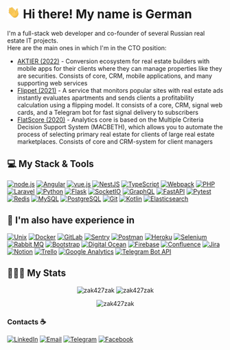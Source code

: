 


# <img src="https://raw.githubusercontent.com/ABSphreak/ABSphreak/master/gifs/Hi.gif"  width="30px"> Hi there! My name is German



I'm a full-stack web developer and co-founder of several Russian real estate IT projects.<br>Here are the main ones in which I'm in the CTO position:
<ul>
<li><a href="https://aktier.ru/">AKTIER (2022)</a> - Conversion ecosystem for real estate builders with mobile apps for their clients where they can manage properties like they are securities. Consists of core, CRM, mobile applications, and many supporting web services</li>
<li><a href="https://flippet.ru/">Flippet (2021)</a> - A service that monitors popular sites with real estate ads instantly evaluates apartments and sends clients a profitability calculation using a flipping model. It consists of a core, CRM, signal web cards, and a Telegram bot for fast signal delivery to subscribers</li>
<li><a href="https://flatscore.ru/">FlatScore (2020)</a> - Analytics core is based on the Multiple Criteria Decision Support System (MACBETH), which allows you to automate the process of selecting primary real estate for clients of large real estate marketplaces. Consists of core and CRM-system for client managers</li>
</ul>

## 💻 My Stack & Tools
<a href="https://nodejs.org/ru" target="_blank"><img src="https://img.shields.io/static/v1?style=for-the-badge&message=node.js&color=262321&logo=node.js&logoColor=026e00&label=" alt="node.js"></a>
<a href="https://angular.io/" target="_blank"><img src="https://img.shields.io/static/v1?style=for-the-badge&message=Angular&color=262321&logo=Angular&logoColor=c3002f&label=" alt="Angular"></a>
<a href="https://vuejs.org/" target="_blank"><img src="https://img.shields.io/static/v1?style=for-the-badge&message=vue.js&color=262321&logo=vue.js&logoColor=42bd86&label=" alt="vue.js"></a>
<a href="https://nestjs.com/" target="_blank"><img src="https://img.shields.io/static/v1?style=for-the-badge&message=NestJS&color=262321&logo=NestJS&logoColor=ea2845&label=" alt="NestJS"></a>
<a href="https://www.typescriptlang.org/" target="_blank"><img src="https://img.shields.io/static/v1?style=for-the-badge&message=TypeScript&color=262321&logo=TypeScript&logoColor=3178c6&label=" alt="TypeScript"></a>
<a href="https://webpack.js.org/" target="_blank"><img src="https://img.shields.io/static/v1?style=for-the-badge&message=Webpack&color=262321&logo=Webpack&logoColor=5299c7&label=" alt="Webpack"></a>
<a href="https://www.php.net/" target="_blank"><img src="https://img.shields.io/static/v1?style=for-the-badge&message=php&color=262321&logo=php&logoColor=4B578E&label=" alt="PHP"></a>
<a href="https://laravel.com/" target="_blank"><img src="https://img.shields.io/static/v1?style=for-the-badge&message=Laravel&color=262321&logo=Laravel&logoColor=F9322C&label=" alt="Laravel"></a>
<a href="https://www.python.org/" target="_blank"><img src="https://img.shields.io/static/v1?style=for-the-badge&message=Python&color=262321&logo=Python&logoColor=3776AB&label=" alt="Python"></a>
<a href="https://flask.palletsprojects.com/en/2.2.x/" target="_blank"> <img src="https://img.shields.io/static/v1?style=for-the-badge&message=Flask&color=262321&logo=Flask&logoColor=FFFFFF&label=" alt="Flask"></a>
<a href="https://socket.io/" target="_blank"> <img src="https://img.shields.io/static/v1?style=for-the-badge&message=Socket.io&color=262321&logo=Socket.io&logoColor=FFFFFF&label=" alt="SocketIO"></a>
<a href="https://graphql.org/" target="_blank"> <img src="https://img.shields.io/static/v1?style=for-the-badge&message=GraphQL&color=262321&logo=GraphQL&logoColor=f00198&label=" alt="GraphQL"></a>
<a href="https://fastapi.tiangolo.com/" target="_blank"> <img src="https://img.shields.io/static/v1?style=for-the-badge&message=FastAPI&color=262321&logo=FastAPI&logoColor=009485&label=" alt="FastAPI"></a>
<a href="https://docs.pytest.org/en/7.2.x/" target="_blank"> <img src="https://img.shields.io/static/v1?style=for-the-badge&message=Pytest&color=262321&logo=Pytest&logoColor=0A9EDC&label=" alt="Pytest"></a>
<a href="https://redis.io/" target="_blank"> <img src="https://img.shields.io/static/v1?style=for-the-badge&message=Redis&color=262321&logo=redis&logoColor=DD392B&label=" alt="Redis"></a>
<a href="https://www.mysql.com/" target="_blank"> <img src="https://img.shields.io/static/v1?style=for-the-badge&message=MySQL&color=262321&logo=MySQL&logoColor=4479A1&label=" alt="MySQL"></a>
<a href="https://www.postgresql.org/" target="_blank"> <img src="https://img.shields.io/static/v1?style=for-the-badge&message=PostgreSQL&color=262321&logo=PostgreSQL&logoColor=4169E1&label=" alt="PostgreSQL"></a>
<a href="https://git-scm.com/" target="_blank"> <img src="https://img.shields.io/static/v1?style=for-the-badge&message=Git&color=262321&logo=Git&logoColor=F05032&label=" alt="Git"></a>
<a href="https://kotlinlang.org" target="_blank"> <img src="https://img.shields.io/static/v1?style=for-the-badge&message=Kotlin&color=262321&logo=Kotlin&logoColor=7F52FF&label=" alt="Kotlin"></a>
<a href="https://www.elastic.co/elasticsearch/" target="_blank"> <img src="https://img.shields.io/static/v1?style=for-the-badge&message=Elasticsearch&color=262321&logo=Elasticsearch&logoColor=00bfb3&label=" alt="Elasticsearch"></a>

## 🔧 I'm also have experience in
<a href="https://ubuntu.com/" target="_blank"> <img src="https://img.shields.io/static/v1?style=for-the-badge&message=Unix&color=262321&logo=Ubuntu&logoColor=E95420&label=" alt="Unix"></a>
<a href="https://www.docker.com/" target="_blank"> <img src="https://img.shields.io/static/v1?style=for-the-badge&message=Docker&color=262321&logo=Docker&logoColor=003F8C&label=" alt="Docker"></a>
<a href="https://gitlab.com/" target="_blank"> <img src="https://img.shields.io/static/v1?style=for-the-badge&message=GitLab&color=262321&logo=GitLab&logoColor=e24329&label=" alt="GitLab"></a>
<a href="https://sentry.io/" target="_blank"> <img src="https://img.shields.io/static/v1?style=for-the-badge&message=Sentry&color=262321&logo=Sentry&logoColor=310f32&label=" alt="Sentry"></a>
<a href="https://www.postman.com/" target="_blank"> <img src="https://img.shields.io/static/v1?style=for-the-badge&message=Postman&color=262321&logo=Postman&logoColor=FF6C37&label=" alt="Postman"></a>
<a href="https://www.heroku.com/" target="_blank"> <img src="https://img.shields.io/static/v1?style=for-the-badge&message=Heroku&color=262321&logo=Heroku&logoColor=79589F&label=" alt="Heroku"></a>
<a href="https://www.selenium.dev/" target="_blank"> <img src="https://img.shields.io/static/v1?style=for-the-badge&message=Selenium&color=262321&logo=selenium&logoColor=5FBB49&label=" alt="Selenium"></a>
<a href="https://www.rabbitmq.com/" target="_blank"> <img src="https://img.shields.io/static/v1?style=for-the-badge&message=Rabbit MQ&color=262321&logo=rabbitmq&logoColor=FF6600&label=" alt="Rabbit MQ"></a>
<a href="https://getbootstrap.com/" target="_blank"> <img src="https://img.shields.io/static/v1?style=for-the-badge&message=Bootstrap&color=262321&logo=Bootstrap&logoColor=732EF9&label=" alt="Bootstrap"></a>
<a href="https://www.digitalocean.com/" target="_blank"> <img src="https://img.shields.io/static/v1?style=for-the-badge&message=Digital Ocean&color=262321&logo=DigitalOcean&logoColor=0069FF&label=" alt="Digital Ocean"></a>
<a href="https://firebase.google.com/" target="_blank"> <img src="https://img.shields.io/static/v1?style=for-the-badge&message=Firebase&color=262321&logo=Firebase&logoColor=FFCA28&label=" alt="Firebase"></a>
<a href="https://confluence.atlassian.com" target="_blank"> <img src="https://img.shields.io/static/v1?style=for-the-badge&message=Confluence&color=262321&logo=confluence&logoColor=1F7AF5&label=" alt="Confluence"></a>
<a href="https://jira.atlassian.com/" target="_blank"> <img src="https://img.shields.io/static/v1?style=for-the-badge&message=Jira&color=262321&logo=jira&logoColor=2583FE&label=" alt="Jira"></a>
<a href="https://www.notion.so/" target="_blank"> <img src="https://img.shields.io/static/v1?style=for-the-badge&message=Notion&color=262321&logo=Notion&logoColor=ffffff&label=" alt="Notion"></a>
<a href="https://trello.com/" target="_blank"> <img src="https://img.shields.io/static/v1?style=for-the-badge&message=Trello&color=262321&logo=Trello&logoColor=2583FE&label=" alt="Trello"></a>
<a href="https://analytics.google.com/" target="_blank"> <img src="https://img.shields.io/static/v1?style=for-the-badge&message=Google Analytics&color=262321&logo=Google Analytics&logoColor=e8710a&label=" alt="Google Analytics"></a>
<a href="https://core.telegram.org/bots/api" target="_blank"> <img src="https://img.shields.io/static/v1?style=for-the-badge&message=Telegram Bot API&color=262321&logo=telegram&logoColor=179CDE&label=" alt="Telegram Bot API"></a>


## 👨🏻‍💻 My Stats
<p align="center"><img height="180em" src="https://github-readme-stats.vercel.app/api?username=zak427zak&hide_border=true&count_private=true&show_icons=true&theme=radical" alt="zak427zak" align = "center"/>
<img height="180em" src="https://github-readme-stats.vercel.app/api/top-langs?username=zak427zak&show_icons=true&locale=en&layout=compact&hide_border=true&theme=radical" alt="zak427zak" align = "center"/></p>
<p align="center"><img src="https://github-readme-streak-stats.herokuapp.com/?user=zak427zak&theme=black-ice&hide_border=true&stroke=0000&background=0D1117&ring=e05397&fire=e05397&currStreakLabel=e05397" alt="zak427zak" /></p>


### Contacts :coffee:
<!-- <a target="_blank"  href="https://goncharovgerman.ru"><img src="https://img.shields.io/static/v1?style=for-the-badge&message=💼 Portfolio&color=262321&logo=pack&logoColor=3776AB&label=" alt="Portfolio"></a> -->
<a target="_blank"  href="https://www.linkedin.com/in/goncharov-german"><img src="https://img.shields.io/static/v1?style=for-the-badge&message=LinkedIn&color=262321&logo=linkedin&logoColor=0A66C2&label=" alt="LinkedIn"></a>
<a target="_blank"  href="mailto:goncharov_german@outlook.com"><img  src="https://img.shields.io/static/v1?style=for-the-badge&message=Email&color=262321&logo=gmail&logoColor=d96a6a&label=" alt="Email"></a>
<a target="_blank"  href="https://t.me/German_goncharov"><img src="https://img.shields.io/static/v1?style=for-the-badge&message=Telegram&color=262321&logo=Telegram&logoColor=3776AB&label=" alt="Telegram"></a>
<a target="_blank"  href="https://www.facebook.com/goncharov.german.94/"><img src="https://img.shields.io/static/v1?style=for-the-badge&message=Facebook&color=262321&logo=facebook&logoColor=0E8DF1&label=" alt="Facebook"></a>
